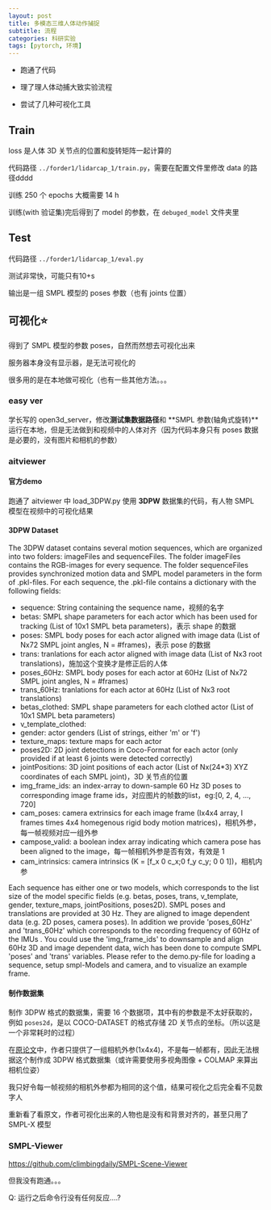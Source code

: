 ```yaml
---
layout: post
title: 多模态三维人体动作捕捉
subtitle: 流程
categories: 科研实验
tags: [pytorch, 环境]
---
```

- 跑通了代码

- 理了理人体动捕大致实验流程

- 尝试了几种可视化工具

## Train

loss 是人体 3D 关节点的位置和旋转矩阵一起计算的

代码路径 `../forder1/lidarcap_1/train.py`，需要在配置文件里修改 data 的路径dddd

训练 250 个 epochs 大概需要 14 h

训练(with 验证集)完后得到了 model 的参数，在 `debuged_model` 文件夹里

## Test

代码路径 `../forder1/lidarcap_1/eval.py`

测试非常快，可能只有10+s

输出是一组 SMPL 模型的 poses 参数（也有 joints 位置）

## 可视化⭐

得到了 SMPL 模型的参数 poses，自然而然想去可视化出来

服务器本身没有显示器，是无法可视化的

很多用的是在本地做可视化（也有一些其他方法。。。

### easy ver

学长写的 open3d_server，修改**测试集数据路径**和 **SMPL 参数(轴角式旋转)**运行在本地，但是无法做到和视频中的人体对齐（因为代码本身只有 poses 数据是必要的，没有图片和相机的参数）

### aitviewer

#### 官方demo

跑通了 aitviewer 中 load_3DPW.py 使用 **3DPW** 数据集的代码，有人物 SMPL 模型在视频中的可视化结果

#### 3DPW Dataset

The 3DPW dataset contains several motion sequences, which are organized into two folders: imageFiles and sequenceFiles.
The folder imageFiles contains the RGB-images for every sequence. 
The folder sequenceFiles provides synchronized motion data and SMPL model parameters in the form of .pkl-files. For each sequence, the .pkl-file contains a dictionary with the following fields:
- sequence: String containing the sequence name，视频的名字
- betas: SMPL shape parameters for each actor which has been used for tracking (List of 10x1 SMPL beta parameters)，表示 shape 的数据
- poses: SMPL body poses for each actor aligned with image data (List of Nx72 SMPL joint angles, N = #frames)，表示 pose 的数据
- trans: tranlations for each actor aligned with image data (List of Nx3 root translations)，施加这个变换才是修正后的人体
- poses_60Hz: SMPL body poses for each actor at 60Hz (List of Nx72 SMPL joint angles, N = #frames)
- trans_60Hz: tranlations for each actor at 60Hz (List of Nx3 root translations)
- betas_clothed: SMPL shape parameters for each clothed actor (List of 10x1 SMPL beta parameters)
- v_template_clothed: 
- gender: actor genders (List of strings, either 'm' or 'f')
- texture_maps: texture maps for each actor
- poses2D: 2D joint detections in Coco-Format for each actor (only provided if at least 6 joints were detected correctly)
- jointPositions: 3D joint positions of each actor (List of Nx(24*3) XYZ coordinates of each SMPL joint)，3D 关节点的位置
- img_frame_ids: an index-array to down-sample 60 Hz 3D poses to corresponding image frame ids，对应图片的帧数的list，eg:[0, 2, 4, ..., 720]
- cam_poses: camera extrinsics for each image frame (Ix4x4 array, I frames times 4x4 homegenous rigid body motion matrices)，相机外参，每一帧视频对应一组外参
- campose_valid: a boolean index array indicating which camera pose has been aligned to the image，每一帧相机外参是否有效，有效是 1
- cam_intrinsics: camera intrinsics (K = [f_x 0 c_x;0 f_y c_y; 0 0 1])，相机内参

Each sequence has either one or two models, which corresponds to the list size of the model specific fields (e.g. betas, poses, trans, v_template, gender, texture_maps, jointPositions, poses2D). 
SMPL poses and translations are provided at 30 Hz. They are aligned to image dependent data (e.g. 2D poses, camera poses). In addition we provide 'poses_60Hz' and 'trans_60Hz' which corresponds to the recording frequency of 60Hz of the IMUs . You could use the 'img_frame_ids' to downsample and align 60Hz 3D and image dependent data, wich has been done to compute SMPL 'poses' and 'trans' variables. 
Please refer to the demo.py-file for loading a sequence, setup smpl-Models and camera, and to visualize an example frame.

#### 制作数据集

制作 3DPW 格式的数据集，需要 16 个数据项，其中有的参数是不太好获取的，例如 `poses2d`，是以 COCO-DATASET 的格式存储 2D 关节点的坐标。（所以这是一个非常耗时的过程）

在[原论文](http://www.lidarhumanmotion.net/lidarcap/)中，作者只提供了一组相机外参(1x4x4)，不是每一帧都有，因此无法根据这个制作成 3DPW 格式数据集（或许需要使用多视角图像 + COLMAP 来算出相机位姿）

我只好令每一帧视频的相机外参都为相同的这个值，结果可视化之后完全看不见数字人

重新看了看原文，作者可视化出来的人物也是没有和背景对齐的，甚至只用了 SMPL-X 模型 

### SMPL-Viewer

https://github.com/climbingdaily/SMPL-Scene-Viewer

但我没有跑通。。。

Q: 运行之后命令行没有任何反应....?